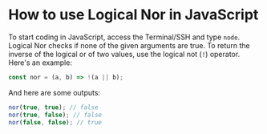 # How to use Logical Nor in JavaScript

To start coding in JavaScript, access the Terminal/SSH and type `node`. Logical Nor checks if none of the given arguments are true. To return the inverse of the logical or of two values, use the logical not (`!`) operator. Here's an example:

```js
const nor = (a, b) => !(a || b);
```

And here are some outputs:

```js
nor(true, true); // false
nor(true, false); // false
nor(false, false); // true
```
